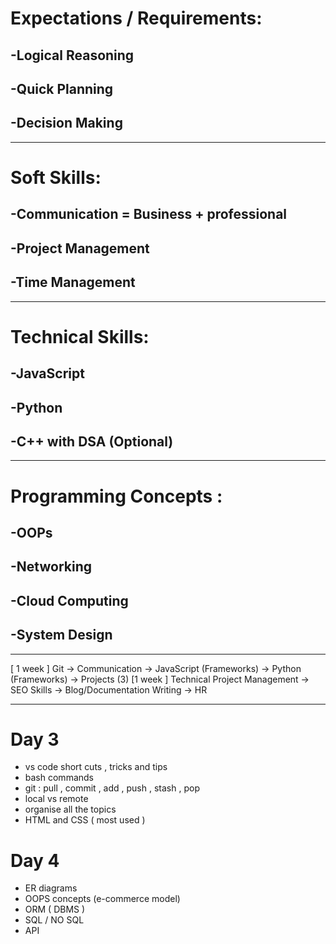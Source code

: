 
# Expectations / Requirements:
## -Logical Reasoning
## -Quick Planning
## -Decision Making


---
# Soft Skills:
## -Communication = Business + professional
## -Project Management
## -Time Management
---
# Technical Skills:
## -JavaScript
## -Python
## -C++ with DSA (Optional)
---
# Programming Concepts :
## -OOPs
## -Networking
## -Cloud Computing
## -System Design
---
[ 1 week ] Git -> Communication -> JavaScript (Frameworks) -> Python (Frameworks) -> Projects (3)
[1 week ] Technical Project Management -> SEO Skills -> Blog/Documentation Writing -> HR

---
# Day 3 
- vs code short cuts , tricks and tips 
- bash commands 
- git : pull , commit , add , push , stash , pop
- local vs remote 
- organise all the topics 
- HTML and CSS ( most used ) 

# Day 4 
- ER diagrams 
- OOPS concepts (e-commerce model) 
- ORM ( DBMS ) 
- SQL / NO SQL 
- API  
